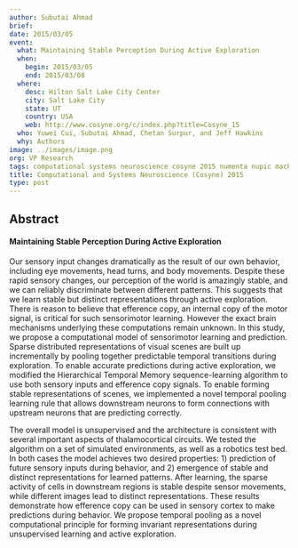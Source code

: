 ```yaml
---
author: Subutai Ahmad
brief:
date: 2015/03/05
event:
  what: Maintaining Stable Perception During Active Exploration
  when:
    begin: 2015/03/05
    end: 2015/03/08
  where:
    desc: Hilton Salt Lake City Center
    city: Salt Lake City
    state: UT
    country: USA
    web: http://www.cosyne.org/c/index.php?title=Cosyne_15
  who: Yuwei Cui, Subutai Ahmad, Chetan Surpur, and Jeff Hawkins
  why: Authors
image: ../images/image.png
org: VP Research
tags: computational systems neuroscience cosyne 2015 numenta nupic machine intelligence
title: Computational and Systems Neuroscience (Cosyne) 2015
type: post
---
```


## Abstract

#### Maintaining Stable Perception During Active Exploration

Our sensory input changes dramatically as the result of our own behavior,
including eye movements, head turns, and body movements. Despite these rapid
sensory changes, our perception of the world is amazingly stable, and we can
reliably discriminate between different patterns. This suggests that we learn
stable but distinct representations through active exploration. There is reason
to believe that efference copy, an internal copy of the motor signal, is
critical for such sensorimotor learning. However the exact brain mechanisms
underlying these computations remain unknown. In this study, we propose a
computational model of sensorimotor learning and prediction. Sparse distributed
representations of visual scenes are built up incrementally by pooling together
predictable temporal transitions during exploration. To enable accurate
predictions during active exploration, we modified the Hierarchical Temporal
Memory sequence-learning algorithm to use both sensory inputs and efference copy
signals. To enable forming stable representations of scenes, we implemented a
novel temporal pooling learning rule that allows downstream neurons to form
connections with upstream neurons that are predicting correctly.

The overall model is unsupervised and the architecture is consistent with
several important aspects of thalamocortical circuits. We tested the algorithm
on a set of simulated environments, as well as a robotics test bed. In both
cases the model achieves two desired properties: 1) prediction of future sensory
inputs during behavior, and 2) emergence of stable and distinct representations
for learned patterns. After learning, the sparse activity of cells in downstream
regions is stable despite sensor movements, while different images lead to
distinct representations. These results demonstrate how efference copy can be
used in sensory cortex to make predictions during behavior. We propose temporal
pooling as a novel computational principle for forming invariant representations
during unsupervised learning and active exploration.
